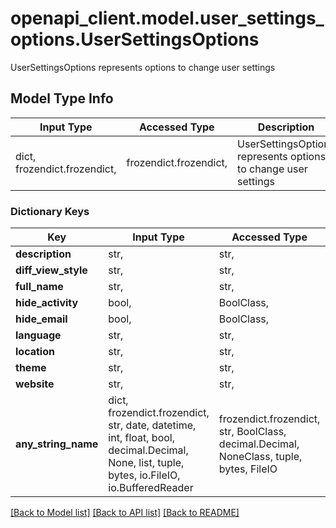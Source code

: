 # openapi_client.model.user_settings_options.UserSettingsOptions

UserSettingsOptions represents options to change user settings

## Model Type Info
Input Type | Accessed Type | Description | Notes
------------ | ------------- | ------------- | -------------
dict, frozendict.frozendict,  | frozendict.frozendict,  | UserSettingsOptions represents options to change user settings | 

### Dictionary Keys
Key | Input Type | Accessed Type | Description | Notes
------------ | ------------- | ------------- | ------------- | -------------
**description** | str,  | str,  |  | [optional] 
**diff_view_style** | str,  | str,  |  | [optional] 
**full_name** | str,  | str,  |  | [optional] 
**hide_activity** | bool,  | BoolClass,  |  | [optional] 
**hide_email** | bool,  | BoolClass,  | Privacy | [optional] 
**language** | str,  | str,  |  | [optional] 
**location** | str,  | str,  |  | [optional] 
**theme** | str,  | str,  |  | [optional] 
**website** | str,  | str,  |  | [optional] 
**any_string_name** | dict, frozendict.frozendict, str, date, datetime, int, float, bool, decimal.Decimal, None, list, tuple, bytes, io.FileIO, io.BufferedReader | frozendict.frozendict, str, BoolClass, decimal.Decimal, NoneClass, tuple, bytes, FileIO | any string name can be used but the value must be the correct type | [optional]

[[Back to Model list]](../../README.md#documentation-for-models) [[Back to API list]](../../README.md#documentation-for-api-endpoints) [[Back to README]](../../README.md)

